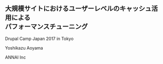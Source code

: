 
## 大規模サイトにおけるユーザーレベルのキャッシュ活用による <br /> パフォーマンスチューニング

Drupal Camp Japan 2017 in Tokyo

Yoshikazu Aoyama

ANNAI Inc
